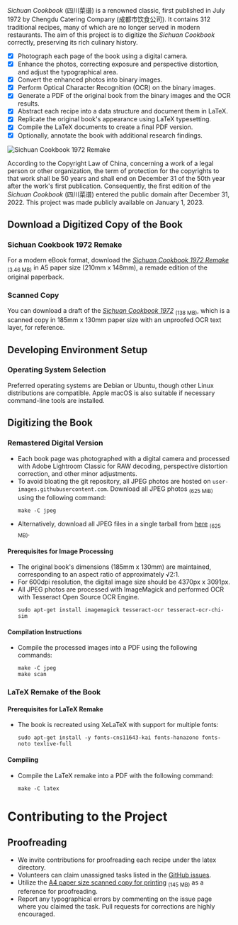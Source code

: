 <!--
BSD 3-Clause License

Copyright (c) 2024 Quux System and Technology. All rights reserved.

Redistribution and use in source and binary forms, with or without
modification, are permitted provided that the following conditions are met:

1. Redistributions of source code must retain the above copyright notice, this
   list of conditions and the following disclaimer.

2. Redistributions in binary form must reproduce the above copyright notice,
   this list of conditions and the following disclaimer in the documentation
   and/or other materials provided with the distribution.

3. Neither the name of the copyright holder nor the names of its
   contributors may be used to endorse or promote products derived from
   this software without specific prior written permission.

THIS SOFTWARE IS PROVIDED BY THE COPYRIGHT HOLDERS AND CONTRIBUTORS "AS IS"
AND ANY EXPRESS OR IMPLIED WARRANTIES, INCLUDING, BUT NOT LIMITED TO, THE
IMPLIED WARRANTIES OF MERCHANTABILITY AND FITNESS FOR A PARTICULAR PURPOSE ARE
DISCLAIMED. IN NO EVENT SHALL THE COPYRIGHT HOLDER OR CONTRIBUTORS BE LIABLE
FOR ANY DIRECT, INDIRECT, INCIDENTAL, SPECIAL, EXEMPLARY, OR CONSEQUENTIAL
DAMAGES (INCLUDING, BUT NOT LIMITED TO, PROCUREMENT OF SUBSTITUTE GOODS OR
SERVICES; LOSS OF USE, DATA, OR PROFITS; OR BUSINESS INTERRUPTION) HOWEVER
CAUSED AND ON ANY THEORY OF LIABILITY, WHETHER IN CONTRACT, STRICT LIABILITY,
OR TORT (INCLUDING NEGLIGENCE OR OTHERWISE) ARISING IN ANY WAY OUT OF THE USE
OF THIS SOFTWARE, EVEN IF ADVISED OF THE POSSIBILITY OF SUCH DAMAGE.
-->

*Sichuan Cookbook* (四川菜谱) is a renowned classic, first published in July
1972 by Chengdu Catering Company (成都市饮食公司). It contains 312 traditional
recipes, many of which are no longer served in modern restaurants. The aim of
this project is to digitize the *Sichuan Cookbook* correctly, preserving its
rich culinary history.

* [x] Photograph each page of the book using a digital camera.
* [x] Enhance the photos, correcting exposure and perspective distortion, and
      adjust the typographical area.
* [x] Convert the enhanced photos into binary images.
* [x] Perform Optical Character Recognition (OCR) on the binary images.
* [x] Generate a PDF of the original book from the binary images and the OCR
      results.
* [x] Abstract each recipe into a data structure and document them in LaTeX.
* [x] Replicate the original book's appearance using LaTeX typesetting.
* [x] Compile the LaTeX documents to create a final PDF version.
* [x] Optionally, annotate the book with additional research findings.

![Sichuan Cookbook 1972 Remake](https://user-images.githubusercontent.com/12424088/219829436-a9b9cbe1-0f75-4a0c-8683-4948953561e4.png)

According to the Copyright Law of China, concerning a work of a legal person
or other organization, the term of protection for the copyrights to that work
shall be 50 years and shall end on December 31 of the 50th year after the
work's first publication. Consequently, the first edition of the *Sichuan
Cookbook* (四川菜谱) entered the public domain after December 31, 2022. This
project was made publicly available on January 1, 2023.

## Download a Digitized Copy of the Book

### Sichuan Cookbook 1972 Remake

For a modern eBook format, download the *[Sichuan Cookbook 1972
Remake](https://github.com/neo954/sichuan-cookbook/releases/download/v1.0.5/sichuan-cookbook.v1.0.5.pdf)*
<sub>(3.46 MB)</sub> in A5 paper size (210mm x 148mm), a remade edition of the
original paperback.

### Scanned Copy

You can download a draft of the *[Sichuan Cookbook
1972](https://github.com/neo954/sichuan-cookbook/releases/download/v0.0.4-pre-alpha/sichuan-cookbook-1972-scan.pdf)*
<sub>(138 MB)</sub>, which is a scanned copy in 185mm x 130mm paper size with
an unproofed OCR text layer, for reference.

## Developing Environment Setup

### Operating System Selection

Preferred operating systems are Debian or Ubuntu, though other Linux
distributions are compatible. Apple macOS is also suitable if necessary
command-line tools are installed.

## Digitizing the Book

### Remastered Digital Version

* Each book page was photographed with a digital camera and processed with
  Adobe Lightroom Classic for RAW decoding, perspective distortion correction,
  and other minor adjustments.
* To avoid bloating the git repository, all JPEG photos are hosted on
  ``user-images.githubusercontent.com``. Download all JPEG photos
  <sub>(625 MiB)</sub> using the following command:
  ```
  make -C jpeg
  ```
* Alternatively, download all JPEG files in a single tarball from
  [here](https://github.com/neo954/sichuan-cookbook/releases/download/v0.0.3-pre-alpha/sichuan-cookbook-1972.jpeg.tar)
  <sub>(625 MB)</sub>.

#### Prerequisites for Image Processing

* The original book's dimensions (185mm x 130mm) are maintained, corresponding
  to an aspect ratio of approximately √2:1.
* For 600dpi resolution, the digital image size should be 4370px x 3091px.
* All JPEG photos are processed with ImageMagick and performed OCR with
  Tesseract Open Source OCR Engine.
  ```
  sudo apt-get install imagemagick tesseract-ocr tesseract-ocr-chi-sim
  ```

#### Compilation Instructions

* Compile the processed images into a PDF using the following commands:
  ```
  make -C jpeg
  make scan
  ```

### LaTeX Remake of the Book

#### Prerequisites for LaTeX Remake

* The book is recreated using XeLaTeX with support for multiple fonts:
  ```
  sudo apt-get install -y fonts-cns11643-kai fonts-hanazono fonts-noto texlive-full
  ```

#### Compiling

* Compile the LaTeX remake into a PDF with the following command:
  ```
  make -C latex
  ```

# Contributing to the Project

## Proofreading

* We invite contributions for proofreading each recipe under the latex
  directory.
* Volunteers can claim unassigned tasks listed in the [GitHub
  issues](https://github.com/neo954/sichuan-cookbook/issues?q=is%3Aissue+is%3Aopen+Proofread+sort%3Acreated-asc+no%3Aassignee).
* Utilize the [A4 paper size scanned copy for
  printing](https://github.com/neo954/sichuan-cookbook/releases/download/v0.0.4-pre-alpha/sichuan-cookbook-1972-proof-a4.pdf)
<sub>(145 MB)</sub> as a reference for proofreading.
* Report any typographical errors by commenting on the issue page where you
  claimed the task. Pull requests for corrections are highly encouraged.

[modeline1]: # ( vim: set filetype=markdown noautoindent nojoinspaces: )
[modeline2]: # ( vim: set fileencoding=utf-8 spell spelllang=en: )
[modeline3]: # ( vim: set textwidth=78 tabstop=4 shiftwidth=4 softtabstop=4: )

